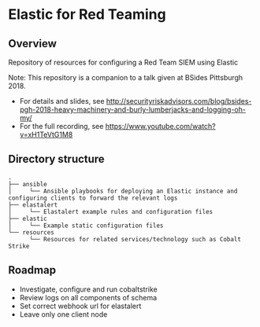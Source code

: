 # Elastic for Red Teaming

## Overview

Repository of resources for configuring a Red Team SIEM using Elastic

Note: This repository is a companion to a talk given at BSides Pittsburgh 2018. 
- For details and slides, see http://securityriskadvisors.com/blog/bsides-pgh-2018-heavy-machinery-and-burly-lumberjacks-and-logging-oh-my/ 
- For the full recording, see https://www.youtube.com/watch?v=xH1TeVtG1M8

## Directory structure

```
.
├── ansible
│     └── Ansible playbooks for deploying an Elastic instance and configuring clients to forward the relevant logs 
├── elastalert
│     └── Elastalert example rules and configuration files
├── elastic
│     └── Example static configuration files
└── resources
      └── Resources for related services/technology such as Cobalt Strike
```

## Roadmap

- Investigate, configure and run cobaltstrike
- Review logs on all components of schema
- Set correct webhook url for elastalert
- Leave only one client node
